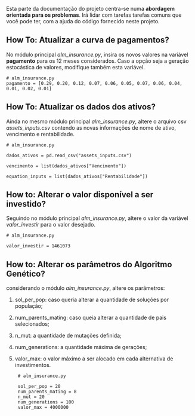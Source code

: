 Esta parte da documentação do projeto centra-se numa
**abordagem orientada para os problemas**. Irá lidar com tarefas
tarefas comuns que você pode ter, com a ajuda do código
fornecido neste projeto.

## How To: Atualizar a curva de pagamentos?

No módulo principal *alm_insurance.py*, insira os novos valores na variável **pagamento** para os 12 meses considerados. Caso a opção seja a geração estocástica de valores, modifique também esta variável.

    # alm_insurance.py
    pagamento = [0.29, 0.20, 0.12, 0.07, 0.06, 0.05, 0.07, 0.06, 0.04, 0.01, 0.02, 0.01]

## How To: Atualizar os dados dos ativos?

Ainda no mesmo módulo principal *alm_insurance.py*, altere o arquivo csv *assets_inputs.csv* contendo as novas informações de nome de ativo, vencimento e rentabilidade.

    # alm_insurance.py

    dados_ativos = pd.read_csv("assets_inputs.csv")

    vencimento = list(dados_ativos["Vencimento"])

    equation_inputs = list(dados_ativos["Rentabilidade"])

## How to: Alterar o valor disponível a ser investido?

Seguindo no módulo principal *alm_insurance.py*, altere o valor da variável *valor_investir* para o valor desejado.

    # alm_insurance.py

    valor_investir = 1461073

## How to: Alterar os parâmetros do Algoritmo Genético?

considerando o módulo *alm_insurance.py*, altere os parâmetros:

1. sol_per_pop: caso queria alterar a quantidade de soluções por população;
1. num_parents_mating: caso queia alterar a quantidade de pais selecionados;
1. n_mut: a quantidade de mutações definida;
1. num_generations: a quantidade máxima de gerações;
1. valor_max: o valor máximo a ser alocado em cada alternativa de investimentos.

        # alm_insurance.py

        sol_per_pop = 20
        num_parents_mating = 8
        n_mut = 20
        num_generations = 100
        valor_max = 4000000
